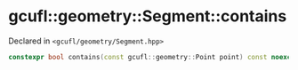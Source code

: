 # gcufl::geometry::Segment::contains
Declared in `<gcufl/geometry/Segment.hpp>`
```cpp
constexpr bool contains(const gcufl::geometry::Point point) const noexcept;
```
